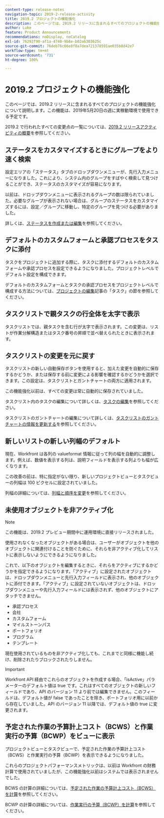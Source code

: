 ```yaml
---
content-type: release-notes
navigation-topic: 2019-2-release-activity
title: 2019.2 プロジェクトの機能強化
description: このページでは、2019.2 リリースに含まれるすべてのプロジェクトの機能強化について説明します。この機能は、2019年5月20日の週に実稼動環境で使用できる予定です。
author: Luke
feature: Product Announcements
recommendations: noDisplay, noCatalog
exl-id: 76292f90-af1a-4740-9b8e-b02a6303625c
source-git-commit: 76deb76c66e8f8a7dea721378591ae035b8d42e7
workflow-type: tm+mt
source-wordcount: '731'
ht-degree: 100%

---
```


# 2019.2 プロジェクトの機能強化

このページでは、2019.2 リリースに含まれるすべてのプロジェクトの機能強化について説明します。この機能は、2019年5月20日の週に実稼動環境で使用できる予定です。

2019.2 で行われたすべての変更点の一覧については、[2019.2 リリースアクティビティの概要](../../../../product-announcements/product-releases/quarterly-release-archive/2019.2-release-activity/2019.2-release-activity-overview.md)を参照してください。

## ステータスをカスタマイズするときにグループをより速く検索

設定エリアの「ステータス」タブのドロップダウンメニューが、先行入力メニューになりました。これにより、システム内のグループをすばやく検索して見つけることができ、ステータスのカスタマイズが容易になります。

以前は、ドロップダウンメニューに表示されるグループの数は限られていました。必要なグループが表示されない場合は、グループのステータスをカスタマイズするには、設定／グループに移動し、特定のグループを見つける必要がありました。

詳しくは、[ステータスを作成または編集](../../../../administration-and-setup/customize-workfront/creating-custom-status-and-priority-labels/create-or-edit-a-status.md)を参照してください。

## デフォルトのカスタムフォームと承認プロセスをタスクに添付

タスクをプロジェクトに追加する際に、タスクに添付するデフォルトのカスタムフォームや承認プロセスを設定できるようになりました。プロジェクトレベルでデフォルト設定を構成できます。

デフォルトのカスタムフォームとタスクの承認プロセスをプロジェクトレベルで構成する方法については、[プロジェクトの編集](../../../../manage-work/projects/manage-projects/edit-projects.md)記事の「タスク」の節を参照してください。

## タスクリストで親タスクの行全体を太字で表示

タスクリストでは、親タスクを含む行が太字で表示されます。この変更は、リストが作業分解構造またはタスク番号の昇順で並べ替えられたときに表示されます。

## タスクリストの変更を元に戻す

タスクリストの新しい自動保存ボタンを使用すると、加えた変更を自動的に保存するかどうか、または保存する前に変更による影響を確認するかどうかを選択できます。この設定は、タスクリストとガントチャートの両方に適用されます。

この機能強化以前は、すべての変更は常に自動的に保存されていました。

タスクリスト内のタスクの編集について詳しくは、[タスクの編集](../../../../manage-work/tasks/manage-tasks/edit-tasks.md)を参照してください。

タスクリストのガントチャートの編集について詳しくは、[タスクリストのガントチャートの情報を更新する](../../../../manage-work/gantt-chart/use-the-gantt-chart/update-info-task-list-gantt.md)を参照してください。

## 新しいリストの新しい列幅のデフォルト

現在、Workfront は各列の valueformat 情報に従って列の幅を自動的に調整します。例えば、数値を表示する列は、説明フィールドを表示する列よりも幅が広くなります。

この改善の前は、特に指定がない限り、新しいプロジェクトビューとタスクビューの列幅は 100 ピクセルに設定されていました。

列幅の詳細については、[列幅と順序を変更](../../../../reports-and-dashboards/reports/reporting-elements/modify-column-width-order.md)を参照してください。

## 未使用オブジェクトを非アクティブ化

>[!NOTE]
>
>この機能は、2019.2 プレビュー期間中に運用環境に直接リリースされました。

使用されなくなったオブジェクトがある場合は、ユーザーがオブジェクトを他のオブジェクトに関連付けることを防ぐために、それらを非アクティブ化してリストに表示しないようにできるようになりました。

これで、以下のオブジェクトを編集するときに、それらをアクティブにするかどうかを指定できるようになります。「アクティブ」に設定されたオブジェクトは、ドロップダウンメニューと先行入力フィールドに表示され、他のオブジェクトに添付できます。「アクティブ」に設定されていないオブジェクトは、ドロップダウンメニューや先行入力フィールドには表示されず、他のオブジェクトにアタッチできません。

* 承認プロセス
* 会社
* カスタムフォーム
* マイルストーンパス
* ポートフォリオ
* プログラム
* テンプレート

現在使用されているものを非アクティブ化しても、これまでと同様に機能し続け、削除されたりブロックされたりしません。

>[!IMPORTANT]
>
>Workfront API 経由でこれらのオブジェクトを作成する場合、「isActive」パラメーターのデフォルト値は true です。これはすべてのオブジェクトの新しいフィールドであり、API のバージョン 11 より前では編集できません。このフィールドは、デフォルト値が false であったことを除き、ポートフォリオ用に以前から存在していました。API のバージョン 11 以降では、デフォルト値の true に変更されます。

## 予定された作業の予算計上コスト（BCWS）と作業実行の予算（BCWP）をビューに表示

プロジェクトビューとタスクビューで、予定された作業の予算計上コスト（BCWS）と作業実行の予算（BCWP）を表示できるようになりました。

これらのプロジェクトパフォーマンスメトリックは、以前は Workfront の財務計算で使用されていましたが、この機能強化以前はシステムでは表示されませんでした。

BCWS の計算の詳細については、[予定された作業の予算計上コスト（BCWS）を計算](../../../../manage-work/projects/project-finances/calculate-bcws.md)を参照してください。

BCWP の計算の詳細については、[作業実行の予算（BCWP）を計算](../../../../manage-work/projects/project-finances/calculate-bcwp.md)を参照してください。

